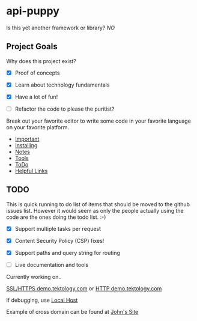 # api-puppy
Is this yet another framework or library? *NO*

## Project Goals
Why does this project exist? 

- [x] Proof of concepts  
- [x] Learn about technology fundamentals
- [x] Have a lot of fun!
- [ ] Refactor the code to please the puritist?


Break out your favorite editor to write some code in your favorite language on your 
favorite platform.

 
- [Important](#important) 
- [Installing](Notes/installing.md) 
- [Notes](Notes)
- [Tools](Tools) 
- [ToDo](#todo) 
- [Helpful Links](Notes/links.md)




## TODO
This is quick running to do list of items that should be moved to the github issues list. 
However it would seem as only the people actually using the code are the ones doing the 
todo list. :-)

- [x] Support multiple tasks per request  
- [x] Content Security Policy (CSP) fixes!
- [x] Support paths and query string for routing
- [ ] Live documentation and tools
 

Currently working on..

[SSL/HTTPS demo.tektology.com](https://demo.tektology.com/)
or
[HTTP demo.tektology.com](http://demo.tektology.com/)

If debugging, use [Local Host](http://0.0.0.0:9080) 

Example of cross domain can be found at [John's Site](https://www.johnrnelson.com/test/api-tek.html)

